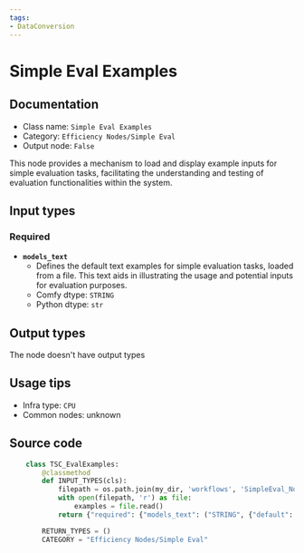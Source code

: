 ```yaml
---
tags:
- DataConversion
---
```


# Simple Eval Examples
## Documentation
- Class name: `Simple Eval Examples`
- Category: `Efficiency Nodes/Simple Eval`
- Output node: `False`

This node provides a mechanism to load and display example inputs for simple evaluation tasks, facilitating the understanding and testing of evaluation functionalities within the system.
## Input types
### Required
- **`models_text`**
    - Defines the default text examples for simple evaluation tasks, loaded from a file. This text aids in illustrating the usage and potential inputs for evaluation purposes.
    - Comfy dtype: `STRING`
    - Python dtype: `str`
## Output types
The node doesn't have output types
## Usage tips
- Infra type: `CPU`
- Common nodes: unknown


## Source code
```python
    class TSC_EvalExamples:
        @classmethod
        def INPUT_TYPES(cls):
            filepath = os.path.join(my_dir, 'workflows', 'SimpleEval_Node_Examples.txt')
            with open(filepath, 'r') as file:
                examples = file.read()
            return {"required": {"models_text": ("STRING", {"default": examples, "multiline": True}), }, }

        RETURN_TYPES = ()
        CATEGORY = "Efficiency Nodes/Simple Eval"

```
